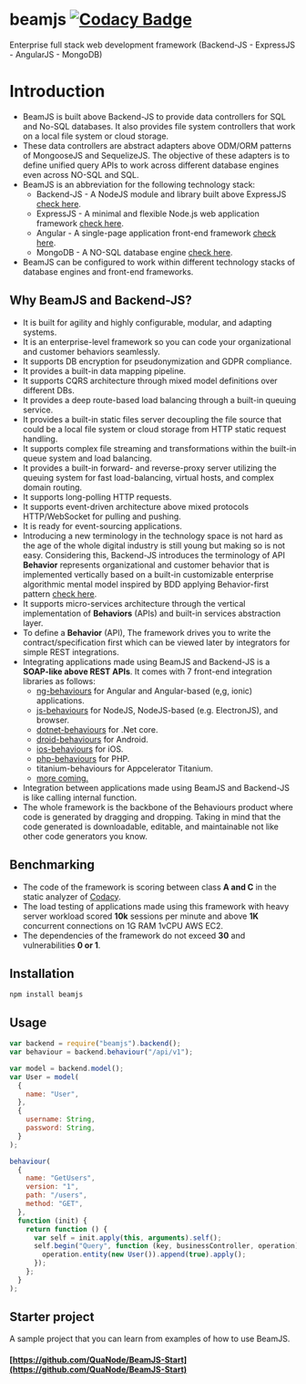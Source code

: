 # beamjs [![Codacy Badge](https://app.codacy.com/project/badge/Grade/518c2b67f61142ca833c75c6c07ccd43)](https://www.codacy.com/gh/QuaNode/beamjs/dashboard?utm_source=github.com&amp;utm_medium=referral&amp;utm_content=QuaNode/beamjs&amp;utm_campaign=Badge_Grade)

Enterprise full stack web development framework (Backend-JS - ExpressJS - AngularJS - MongoDB)

# Introduction

- BeamJS is built above Backend-JS to provide data controllers for SQL and No-SQL databases. It also provides file system controllers that work on a local file system or cloud storage.
- These data controllers are abstract adapters above ODM/ORM patterns of MongooseJS and SequelizeJS. The objective of these adapters is to define unified query APIs to work across different database engines even across NO-SQL and SQL.
- BeamJS is an abbreviation for the following technology stack:
  - Backend-JS - A NodeJS module and library built above ExpressJS [check here](https://github.com/quaNode/Backend-JS).
  - ExpressJS - A minimal and flexible Node.js web application framework [check here](https://github.com/expressjs/expressjs.com).
  - Angular - A single-page application front-end framework [check here](https://github.com/angular/angular).
  - MongoDB - A NO-SQL database engine [check here](https://github.com/mongodb/mongo).
- BeamJS can be configured to work within different technology stacks of database engines and front-end frameworks.

## Why BeamJS and Backend-JS?

- It is built for agility and highly configurable, modular, and adapting systems.
- It is an enterprise-level framework so you can code your organizational and customer behaviors seamlessly.
- It supports DB encryption for pseudonymization and GDPR compliance.
- It provides a built-in data mapping pipeline.
- It supports CQRS architecture through mixed model definitions over different DBs. 
- It provides a deep route-based load balancing through a built-in queuing service.
- It provides a built-in static files server decoupling the file source that could be a local file system or cloud storage from HTTP static request handling. 
- It supports complex file streaming and transformations within the built-in queue system and load balancing.
- It provides a built-in forward- and reverse-proxy server utilizing the queuing system for fast load-balancing, virtual hosts, and complex domain routing. 
- It supports long-polling HTTP requests.
- It supports event-driven architecture above mixed protocols HTTP/WebSocket for pulling and pushing.
- It is ready for event-sourcing applications.
- Introducing a new terminology in the technology space is not hard as the age of the whole digital industry is still young but making so is not easy. Considering this, Backend-JS introduces the terminology of API **Behavior** represents organizational and customer behavior that is implemented vertically based on a built-in customizable enterprise algorithmic mental model inspired by BDD applying Behavior-first pattern [check here](https://github.com/QuaNode/Backend-JS/wiki/Behavior-first-design).
- It supports micro-services architecture through the vertical implementation of **Behaviors** (APIs) and built-in services abstraction layer.
- To define a **Behavior** (API), The framework drives you to write the contract/specification first which can be viewed later by integrators for simple REST integrations.
- Integrating applications made using BeamJS and Backend-JS is a **SOAP-like above REST APIs**. It comes with 7 front-end integration libraries as follows:
  - [ng-behaviours](https://github.com/QuaNode/ng-behaviours) for Angular and Angular-based (e,g, ionic) applications.
  - [js-behaviours](https://github.com/QuaNode/js-behaviours) for NodeJS, NodeJS-based (e.g. ElectronJS), and browser.
  - [dotnet-behaviours](https://github.com/QuaNode/dotnet-behaviours) for .Net core.
  - [droid-behaviours](https://github.com/QuaNode/droid-behaviours) for Android.
  - [ios-behaviours](https://github.com/QuaNode/ios-behaviours) for iOS.
  - [php-behaviours](https://github.com/QuaNode/php-behaviours) for PHP.
  - titanium-behaviours for Appcelerator Titanium.
  - [more coming.](https://github.com/QuaNode)
- Integration between applications made using BeamJS and Backend-JS is like calling internal function.
- The whole framework is the backbone of the Behaviours product where code is generated by dragging and dropping. Taking in mind that the code generated is downloadable, editable, and maintainable not like other code generators you know.

## Benchmarking

- The code of the framework is scoring between class **A and C** in the static analyzer of [Codacy](https://github.com/marketplace/codacy).
- The load testing of applications made using this framework with heavy server workload scored **10k** sessions per minute and above **1K** concurrent connections on 1G RAM 1vCPU AWS EC2.
- The dependencies of the framework do not exceed **30** and vulnerabilities **0 or 1**.

## Installation

    npm install beamjs

## Usage

```js
var backend = require("beamjs").backend();
var behaviour = backend.behaviour("/api/v1");

var model = backend.model();
var User = model(
  {
    name: "User",
  },
  {
    username: String,
    password: String,
  }
);

behaviour(
  {
    name: "GetUsers",
    version: "1",
    path: "/users",
    method: "GET",
  },
  function (init) {
    return function () {
      var self = init.apply(this, arguments).self();
      self.begin("Query", function (key, businessController, operation) {
        operation.entity(new User()).append(true).apply();
      });
    };
  }
);
```

## Starter project

A sample project that you can learn from examples of how to use BeamJS.

#### [https://github.com/QuaNode/BeamJS-Start](https://github.com/QuaNode/BeamJS-Start)

####
